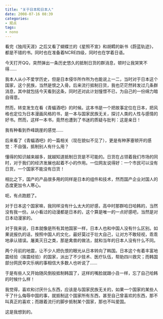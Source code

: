 ```yaml
---
title: "关于日本和日本人"
date: 2008-07-16 08:39
categories:
- 观点
tags:
- nono
---
```


看完《独闯天涯》之后又看了蝴蝶兰的《星照不宣》和胡鳕的新书《蔚蓝轨迹》，都是不错的书。同时也在准备着NCRE四级，同时也在学着日语。

今天打开QQ，突然弹出一条历史悠久的抵制日货的群消息，顿时让我哭笑不得……

我本人从小不爱学历史，但是日本侵华所作所为也能说上一二，当时对于日本这个国家，这个民族，当然是恨之入骨。后来流行抵制日货，我也茫茫然转发过几条群消息，其中就包括今天看到这条，同时还对此计划憧憬不已，为自己的一份绵力暗自得意。

然而，转变发生在看《青蝠酒吧》的时候。这本书是一个把故事定位在日本，把风格也定位为日本漫画风格的书，是一本与国家民族无关，探讨人类的人性与感情的好书。然而，这样一本书，竟然也遭到了书迷的质疑与批判：这是亲日！

我有种看到乔峰跳崖的感觉……

后来看了《青蝠酒吧》的一篇相关（现在貌似不见了），更是有种茅塞顿开的感觉：不自强，抵制别人有什么用？

懂得的知识越来越多，就越知道抵制日货是不可能的。日货在占领着我们市场的同时，对于我们的经济发展也起着不小的作用。一位网友说得好：一个市民可以没有日货，一个国家不能没有日货！

相比之下，国产的产品很多用的同样是日本的组件和技术，然而国产企业对国人的态度更加令人寒心。

呃，有点跑题了。

对于日本这个国家嘛，我同样没有什么太大的好感，高中时那群哈日哈韩的，当然没有我一份。从小看过的动漫都是日本的，这个算是唯一的一点好感吧，当然是对日本动漫家的。

对于我来说，日本就像是所有其他国家一样，日本人也和中国人没有什么区别。如果说报仇的话，按照中国人的文化，最好莫过于壮大自己，让对方不敢轻视，乖乖地承认错误。屠美灭日之类，那是禽兽的做法，就和当年的日本人没有什么不同。

两个月前的地震，让不少人把仇恨的眼光从日本转向了韩国。日本这个有着丰富地震经验（挨震经验）的国家，派出了不少技术、医疗队伍，帮助四川救灾；而韩国部分网民幸灾乐祸的事相信大多数人也听说了……

于是有些人又开始随风倒般抵制韩国了，这样的嘴脸就跟小丑一样，忘了自己哈韩的时候什么样！

我觉得，喜欢和讨厌什么东西，应该是与国家民族无关的，如果一个国家的某些人干了什么侮辱中国的事，就抵制这个国家所有东西，甚至自己曾喜欢的东西，那不叫真正的喜欢；而跟着流行的脚步抵制某个国家，那也不叫爱国。

这是我想到的。

